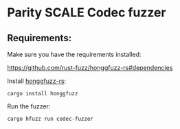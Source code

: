 # Parity SCALE Codec fuzzer

## Requirements:

Make sure you have the requirements installed:

https://github.com/rust-fuzz/honggfuzz-rs#dependencies

Install [honggfuzz-rs](https://github.com/rust-fuzz/honggfuzz-rs):
```
cargo install honggfuzz
```

Run the fuzzer:
```
cargo hfuzz run codec-fuzzer
```
